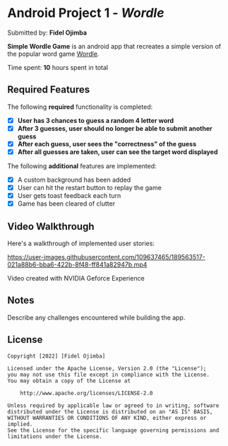 # Android Project 1 - *Wordle*

Submitted by: **Fidel Ojimba**

**Simple Wordle Game** is an android app that recreates a simple version of the popular word game [Wordle](https://www.nytimes.com/games/wordle/index.html). 

Time spent: **10** hours spent in total

## Required Features

The following **required** functionality is completed:

- [x] **User has 3 chances to guess a random 4 letter word**
- [x] **After 3 guesses, user should no longer be able to submit another guess**
- [x] **After each guess, user sees the "correctness" of the guess**
- [x] **After all guesses are taken, user can see the target word displayed**

The following **additional** features are implemented:

- [x] A custom background has been added
- [x] User can hit the restart button to replay the game
- [x] User gets toast feedback each turn
- [x] Game has been cleared of clutter

## Video Walkthrough

Here's a walkthrough of implemented user stories:

https://user-images.githubusercontent.com/109637465/189563517-021a88b6-bba6-422b-8f48-ff841a82947b.mp4

Video created with NVIDIA Geforce Experience

## Notes

Describe any challenges encountered while building the app.

## License

    Copyright [2022] [Fidel Ojimba]

    Licensed under the Apache License, Version 2.0 (the "License");
    you may not use this file except in compliance with the License.
    You may obtain a copy of the License at

        http://www.apache.org/licenses/LICENSE-2.0

    Unless required by applicable law or agreed to in writing, software
    distributed under the License is distributed on an "AS IS" BASIS,
    WITHOUT WARRANTIES OR CONDITIONS OF ANY KIND, either express or implied.
    See the License for the specific language governing permissions and
    limitations under the License.
